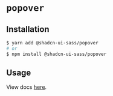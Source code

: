 # `popover`

## Installation

```sh
$ yarn add @shadcn-ui-sass/popover
# or
$ npm install @shadcn-ui-sass/popover
```

## Usage

View docs [here](https://shadcn-ui-sass.com/docs/components/popover).
